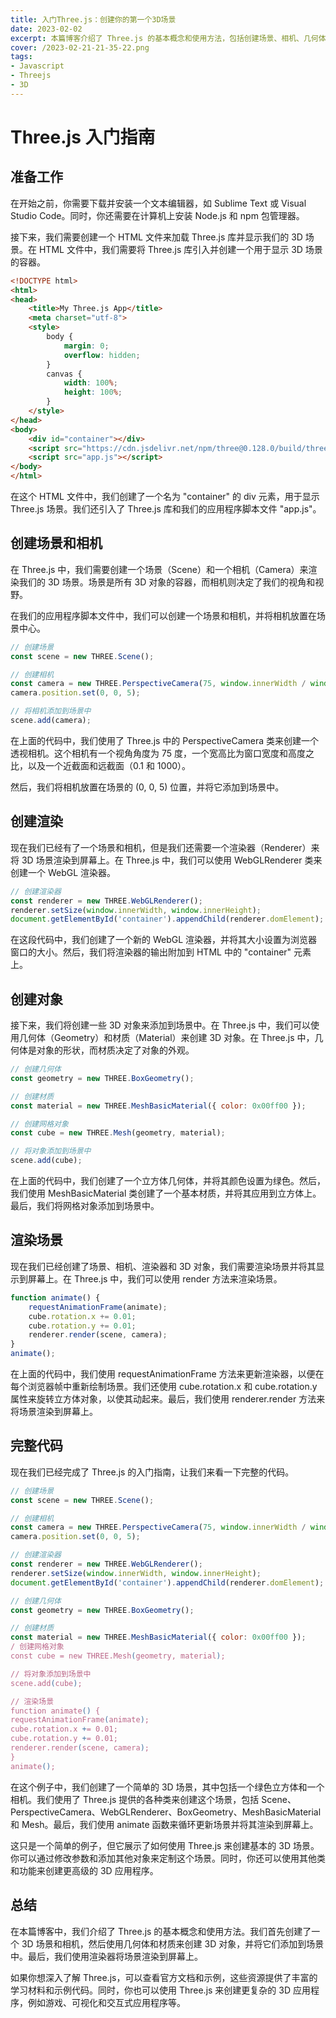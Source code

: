 ```yaml
---
title: 入门Three.js：创建你的第一个3D场景
date: 2023-02-02
excerpt: 本篇博客介绍了 Three.js 的基本概念和使用方法，包括创建场景、相机、几何体、材质和渲染器等。
cover: /2023-02-21-21-35-22.png
tags:
- Javascript
- Threejs
- 3D
---
```


# Three.js 入门指南

## 准备工作

在开始之前，你需要下载并安装一个文本编辑器，如 Sublime Text 或 Visual Studio Code。同时，你还需要在计算机上安装 Node.js 和 npm 包管理器。

接下来，我们需要创建一个 HTML 文件来加载 Three.js 库并显示我们的 3D 场景。在 HTML 文件中，我们需要将 Three.js 库引入并创建一个用于显示 3D 场景的容器。

```html
<!DOCTYPE html>
<html>
<head>
    <title>My Three.js App</title>
    <meta charset="utf-8">
    <style>
        body {
            margin: 0;
            overflow: hidden;
        }
        canvas {
            width: 100%;
            height: 100%;
        }
    </style>
</head>
<body>
    <div id="container"></div>
    <script src="https://cdn.jsdelivr.net/npm/three@0.128.0/build/three.min.js"></script>
    <script src="app.js"></script>
</body>
</html>

```

在这个 HTML 文件中，我们创建了一个名为 "container" 的 div 元素，用于显示 Three.js 场景。我们还引入了 Three.js 库和我们的应用程序脚本文件 "app.js"。

## 创建场景和相机

在 Three.js 中，我们需要创建一个场景（Scene）和一个相机（Camera）来渲染我们的 3D 场景。场景是所有 3D 对象的容器，而相机则决定了我们的视角和视野。

在我们的应用程序脚本文件中，我们可以创建一个场景和相机，并将相机放置在场景中心。


```JavaScript
// 创建场景
const scene = new THREE.Scene();

// 创建相机
const camera = new THREE.PerspectiveCamera(75, window.innerWidth / window.innerHeight, 0.1, 1000);
camera.position.set(0, 0, 5);

// 将相机添加到场景中
scene.add(camera);

```


在上面的代码中，我们使用了 Three.js 中的 PerspectiveCamera 类来创建一个透视相机。这个相机有一个视角角度为 75 度，一个宽高比为窗口宽度和高度之比，以及一个近截面和远截面（0.1 和 1000）。

然后，我们将相机放置在场景的 (0, 0, 5) 位置，并将它添加到场景中。

## 创建渲染

现在我们已经有了一个场景和相机，但是我们还需要一个渲染器（Renderer）来将 3D 场景渲染到屏幕上。在 Three.js 中，我们可以使用 WebGLRenderer 类来创建一个 WebGL 渲染器。

```JavaScript
// 创建渲染器
const renderer = new THREE.WebGLRenderer();
renderer.setSize(window.innerWidth, window.innerHeight);
document.getElementById('container').appendChild(renderer.domElement);

```

在这段代码中，我们创建了一个新的 WebGL 渲染器，并将其大小设置为浏览器窗口的大小。然后，我们将渲染器的输出附加到 HTML 中的 "container" 元素上。

## 创建对象

接下来，我们将创建一些 3D 对象来添加到场景中。在 Three.js 中，我们可以使用几何体（Geometry）和材质（Material）来创建 3D 对象。在 Three.js 中，几何体是对象的形状，而材质决定了对象的外观。

```JavaScript
// 创建几何体
const geometry = new THREE.BoxGeometry();

// 创建材质
const material = new THREE.MeshBasicMaterial({ color: 0x00ff00 });

// 创建网格对象
const cube = new THREE.Mesh(geometry, material);

// 将对象添加到场景中
scene.add(cube);

```

在上面的代码中，我们创建了一个立方体几何体，并将其颜色设置为绿色。然后，我们使用 MeshBasicMaterial 类创建了一个基本材质，并将其应用到立方体上。最后，我们将网格对象添加到场景中。

## 渲染场景

现在我们已经创建了场景、相机、渲染器和 3D 对象，我们需要渲染场景并将其显示到屏幕上。在 Three.js 中，我们可以使用 render 方法来渲染场景。

```JavaScript
function animate() {
    requestAnimationFrame(animate);
    cube.rotation.x += 0.01;
    cube.rotation.y += 0.01;
    renderer.render(scene, camera);
}
animate();

```

在上面的代码中，我们使用 requestAnimationFrame 方法来更新渲染器，以便在每个浏览器帧中重新绘制场景。我们还使用 cube.rotation.x 和 cube.rotation.y 属性来旋转立方体对象，以使其动起来。最后，我们使用 renderer.render 方法来将场景渲染到屏幕上。

## 完整代码

现在我们已经完成了 Three.js 的入门指南，让我们来看一下完整的代码。

```JavaScript
// 创建场景
const scene = new THREE.Scene();

// 创建相机
const camera = new THREE.PerspectiveCamera(75, window.innerWidth / window.innerHeight, 0.1, 1000);
camera.position.set(0, 0, 5);

// 创建渲染器
const renderer = new THREE.WebGLRenderer();
renderer.setSize(window.innerWidth, window.innerHeight);
document.getElementById('container').appendChild(renderer.domElement);

// 创建几何体
const geometry = new THREE.BoxGeometry();

// 创建材质
const material = new THREE.MeshBasicMaterial({ color: 0x00ff00 });
/ 创建网格对象
const cube = new THREE.Mesh(geometry, material);

// 将对象添加到场景中
scene.add(cube);

// 渲染场景
function animate() {
requestAnimationFrame(animate);
cube.rotation.x += 0.01;
cube.rotation.y += 0.01;
renderer.render(scene, camera);
}
animate();

```


在这个例子中，我们创建了一个简单的 3D 场景，其中包括一个绿色立方体和一个相机。我们使用了 Three.js 提供的各种类来创建这个场景，包括 Scene、PerspectiveCamera、WebGLRenderer、BoxGeometry、MeshBasicMaterial 和 Mesh。最后，我们使用 animate 函数来循环更新场景并将其渲染到屏幕上。

这只是一个简单的例子，但它展示了如何使用 Three.js 来创建基本的 3D 场景。你可以通过修改参数和添加其他对象来定制这个场景。同时，你还可以使用其他类和功能来创建更高级的 3D 应用程序。

## 总结

在本篇博客中，我们介绍了 Three.js 的基本概念和使用方法。我们首先创建了一个 3D 场景和相机，然后使用几何体和材质来创建 3D 对象，并将它们添加到场景中。最后，我们使用渲染器将场景渲染到屏幕上。

如果你想深入了解 Three.js，可以查看官方文档和示例，这些资源提供了丰富的学习材料和示例代码。同时，你也可以使用 Three.js 来创建更复杂的 3D 应用程序，例如游戏、可视化和交互式应用程序等。
